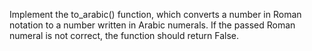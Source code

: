 Implement the to_arabic() function, which converts a number in Roman notation to a number written in Arabic numerals. If the passed Roman numeral is not correct, the function should return False.